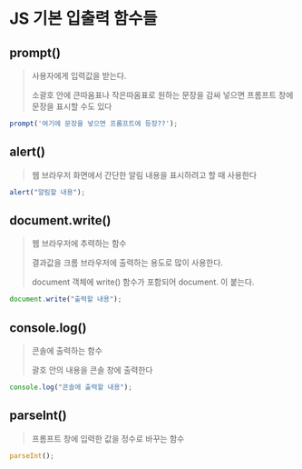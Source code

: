 # JS 기본 입출력 함수들

## prompt()

> 사용자에게 입력값을 받는다. 
> 
> 소괄호 안에 큰따옴표나 작은따옴표로 원하는 문장을 감싸 넣으면 프롬프트 창에 문장을 표시할 수도 있다

```js
prompt('여기에 문장을 넣으면 프롬프트에 등장??');
```

## alert()

> 웹 브라우저 화면에서 간단한 알림 내용을 표시하려고 할 때 사용한다

```js
alert("알림할 내용");
```

## document.write()

> 웹 브라우저에 추력하는 함수
> 
> 결과값을 크롬 브라우저에 출력하는 용도로 많이 사용한다.
> 
> document 객체에 write() 함수가 포함되어 document. 이 붙는다.

```js
document.write("출력할 내용");
```

## console.log()

> 콘솔에 출력하는 함수
>
> 괄호 안의 내용을 콘솔 창에 출력한다

```js
console.log("콘솔에 출력할 내용");
```

## parseInt()

> 프롬프트 창에 입력한 값을 정수로 바꾸는 함수

```js
parseInt();
```